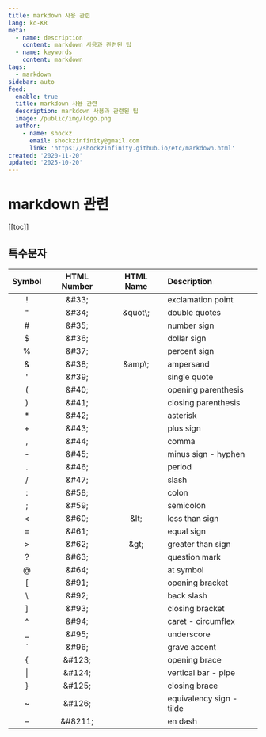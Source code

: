 ```yaml
---
title: markdown 사용 관련
lang: ko-KR
meta:
  - name: description
    content: markdown 사용과 관련된 팁
  - name: keywords
    content: markdown
tags:
  - markdown
sidebar: auto
feed:
  enable: true
  title: markdown 사용 관련
  description: markdown 사용과 관련된 팁
  image: /public/img/logo.png
  author:
    - name: shockz
      email: shockzinfinity@gmail.com
      link: 'https://shockzinfinity.github.io/etc/markdown.html'
created: '2020-11-20'
updated: '2025-10-20'
---
```


# markdown 관련

<TagLinks />

[[toc]]

## 특수문자

| Symbol | HTML Number | HTML Name | Description              |
| :----: | :---------: | :-------: | :----------------------- |
|   !    |   \&\#33;   |           | exclamation point        |
|   "    |   \&\#34;   | \&quot\\; | double quotes            |
|   #    |   \&\#35;   |           | number sign              |
|   $    |   \&\#36;   |           | dollar sign              |
|   %    |   \&\#37;   |           | percent sign             |
|   &    |   \&\#38;   | \&amp\\;  | ampersand                |
|   '    |   \&\#39;   |           | single quote             |
|   (    |   \&\#40;   |           | opening parenthesis      |
|   )    |   \&\#41;   |           | closing parenthesis      |
|   *    |   \&\#42;   |           | asterisk                 |
|   +    |   \&\#43;   |           | plus sign                |
|   ,    |   \&\#44;   |           | comma                    |
|   -    |   \&\#45;   |           | minus sign - hyphen      |
|   .    |   \&\#46;   |           | period                   |
|   /    |   \&\#47;   |           | slash                    |
|   :    |   \&\#58;   |           | colon                    |
|   ;    |   \&\#59;   |           | semicolon                |
|   <    |   \&\#60;   |  \&lt\;   | less than sign           |
|   =    |   \&\#61;   |           | equal sign               |
|   >    |   \&\#62;   |  \&gt\;   | greater than sign        |
|   ?    |   \&\#63;   |           | question mark            |
|   @    |   \&\#64;   |           | at symbol                |
|   [    |   \&\#91;   |           | opening bracket          |
|   \\   |   \&\#92;   |           | back slash               |
|   ]    |   \&\#93;   |           | closing bracket          |
|   ^    |   \&\#94;   |           | caret - circumflex       |
|   _    |   \&\#95;   |           | underscore               |
|   `    |   \&\#96;   |           | grave accent             |
|   {    |  \&\#123;   |           | opening brace            |
|   \|   |  \&\#124;   |           | vertical bar - pipe      |
|   }    |  \&\#125;   |           | closing brace            |
|   ~    |  \&\#126;   |           | equivalency sign - tilde |
|   –    |  \&\#8211;  |           | en dash                  |
